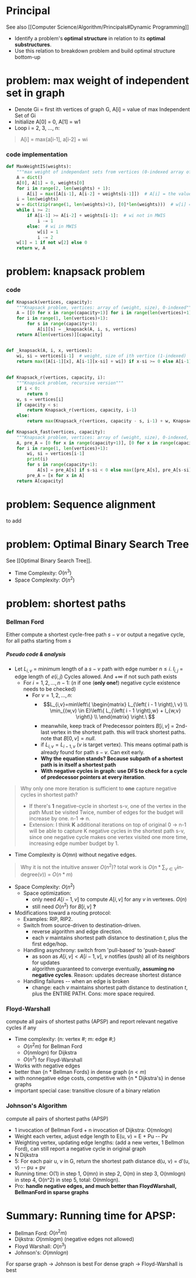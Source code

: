 # Principal
See also [[Computer Science/Algorithm/Principals#Dynamic Programming]]
-   Identify a problem's **optimal structure** in relation to its **optimal substructures**.
-   Use this relation to breakdown problem and build optimal structure bottom-up

# problem: max weight of independent set in graph
-   Denote Gi = first ith vertices of graph G, A\[i\] = value of max Independent Set of Gi
-   Initialize A\[0\] = 0, A\[1\] = w1
-   Loop i = 2, 3, ..., n:

> A\[i\] = max{a\[i-1\], a\[i-2\] + wi

### code implementation
```python
def MaxWeightIS(weights):
	"""max weight of independant sets from vertices (0-indexed array of vertice weights)"""
	A = dict()
	A[0], A[1] = 0, weights[0]
	for i in range(2, len(weights) + 1):
		A[i] = max([A[i-1], A[i-2] + weights[i-1]])  # A[i] = the value of max-weight of first ith vertices
	i = len(weights)
	w = dict(zip(range(1, len(weights)+1), [0]*len(weights)))  # w[i] = 1 or 0 indicates if ith vertice is in MWIS
	while i >= 2:
		if A[i-1] >= A[i-2] + weights[i-1]:  # wi not in MWIS
			i -= 1
		else:  # wi in MWIS
			w[i] = 1
			i -= 2
	w[1] = 1 if not w[2] else 0
	return w, A
```

# problem: knapsack problem
### code
```python
def Knapsack(vertices, capacity):
	"""Knapsack problem, vertices: array of (weight, size), 0-indexed"""
	A = [[0 for x in range(capacity+1)] for i in range(len(vertices)+1)]  # A[i][j] represents max weights/values for first ith vertices with capacity = j
	for i in range(1, len(vertices)+1):
		for s in range(capacity+1):
			A[i][s] = _knapsack(A, i, s, vertices)
	return A[len(vertices)][capacity]


def _knapsack(A, i, x, vertices):
	wi, si = vertices[i-1]  # weight, size of ith vertice (1-indexed)
	return max([A[i-1][x], A[i-1][x-si] + wi]) if x-si >= 0 else A[i-1][x]
	
	
def Knapsack_r(vertices, capacity, i):
	"""Knapsack problem, recursive version"""
	if i < 0:
		return 0
	w, s = vertices[i]
	if capacity < s:
		return Knapsack_r(vertices, capacity, i-1)
	else:
		return max(Knapsack_r(vertices, capacity - s, i-1) + w, Knapsack_r(vertices, capacity, i-1))
		
def Knapsack_fast(vertices, capacity):
	"""Knapsack problem, vertices: array of (weight, size), 0-indexed, minimum space storage"""
	A, pre_A = [0 for x in range(capacity+1)], [0 for x in range(capacity+1)]
	for i in range(1, len(vertices)+1):
		wi, si = vertices[i-1]
		print(i)
		for s in range(capacity+1):
			A[s] = pre_A[s] if s-si < 0 else max([pre_A[s], pre_A[s-si] + wi])
		pre_A = [x for x in A]
	return A[capacity]
```

# problem: Sequence alignment
to add

# problem: Optimal Binary Search Tree
See [[Optimal Binary Search Tree]].
- Time Complexity: $O(n^3)$
- Space Complexity: $O(n^2)$

# problem: shortest paths
### Bellman Ford
Either compute a shortest cycle-free path $s-v$ or output a negative cycle, for all paths starting from $s$
##### Pseudo code & analysis
- Let $L_{i,v}$ = minimum length of a $s-v$ path with edge number $n\leq{i}$. $l_{i, j}$ = edge length of $e(i, j)$ Cycles allowed. And $+ \infty$ if not such path exists
	- For $i = 1, 2, ..., n-1$: ($n$ if one (**only one!**) negative cycle existence needs to be checked) 
		- For $v = 1, 2, ..., n$:
			- $$L_{i,v}=min\left\{ \begin{matrix} L_{\left( i - 1 \right),\ v} \\ \min_{(w,v) \in E}\left\{ L_{\left( i - 1 \right),w} + l_{w,v} \right\} \\  \end{matrix} \right.\ $$
			- meanwhile, keep track of Predecessor pointers $B[i, v]$ = 2nd-last vertex in the shortest path. this will track shortest paths. note that $B[0, v] = null$.
			- if $L_{i, v}=L_{i-1, v}$ ($v$ is target vertex). This means optimal path is already found for path $s-v$. Can exit early. 
			- **Why the equation stands? Because subpath of a shortest path is in itself a shortest path**
			- **With negative cycles in graph: use DFS to check for a cycle of predecessor pointers at every iteration**.

> Why only one more iteration is sufficient to **one** capture negative cycles in shortest path? 
> - If there's **1** negative-cycle in shortest s-v, one of the vertex in the path Must be visited Twice, number of edges for the budget will increase by one. n-1 => n.
> - Extension: I think **K** additional iterations on top of original 0 -> n-1 will be able to capture K negative cycles in the shortest path s-v, since one negative cycle makes one vertex visited one more time, increasing edge number budget by 1.

- Time Complexity is $O(mn)$ without negative edges.

> Why it is not the intuitive answer $O(n^2)$?
> total work is $O(n*\sum_{v\in{V}}{\text{in-degree}(v)})$ = $O(n*m)$

- Space Complexity: $O(n^2)$
	- Space optimization: 
		- only need $A[i-1, v]$ to compute $A[i, v]$ for any $v$ in vertexes. $O(n)$
		- still need $O(n^2)$ for $B[i, v]$ **?**
- Modifications toward a routing protocol: 
	- Examples: RIP, RIP2.
	- Switch from source-driven to destination-driven.
		- reverse algorithm and edge direction.
		- each $v$ maintains shortest path distance to destination $t$, plus the first edge/hop.
	- Handling asynchrony: switch from 'pull-based' to 'push-based' 
		- as soon as $A[i,v] < A[i-1, v]$, $v$ notifies (push) all of its neighbors for updates
		- algorithm guaranteed to converge eventually, **assuming no negative cycles**. Reason: updates decrease shortest distance
	- Handling failures -- when an edge is broken
		- change: each $v$ maintains shortest path distance to destination $t$, plus the ENTIRE PATH. Cons: more space required.

### Floyd-Warshall
compute all pairs of shortest paths (APSP) and report relevant negative cycles if any
-   Time complexity: (n: vertex #;  m: edge #;)
	- $O(n^2m)$ for Bellman Ford
	- $O(nmlogn)$ for Dijkstra
	- $O(n^3)$ for Floyd-Warshall
- Works with negative edges
- better than {n * Bellman Fords} in dense graph ($n<m$)
- with nonnegative edge costs, competitive with {n * Dijkstra's} in  dense graphs
- important special case: transitive closure of a binary relation

### Johnson's Algorithm
compute all pairs of shortest paths (APSP)
-   1 invocation of Bellman Ford + n invocation of Dijkstra: O(mnlogn)
-   Weight each vertex, adjust edge length to E(u, v) = E + Pu -- Pv
-   Weighting vertex, updating edge lengths: (add a new vertex, 1 Bellmon Ford), can still report a negative cycle in original graph
-   N Dijkstra
-   5: For each pair u, v in G, return the shortest path distance d(u, v) = d'(u, v) -- pu + pv
-   Running time: O(1) in step 1, O(mn) in step 2, O(m) in step 3, O(nmlogn) in step 4, O(n\^2) in step 5, total: O(nmlogn).
-   Pro: **handle negative edges, and much better than FloydWarshall, BellmanFord in sparse graphs**

# Summary: Running time for APSP:
- Bellman Ford: $O(n^2m)$
- Dijkstra: $O(nmlogm)$ (negative edges not allowed)
- Floyd Warshall: $O(n^3)$
- Johnson's: $O(mnlogn)$

For sparse graph -> Johnson is best
For dense graph -> Floyd-Warshall is best

